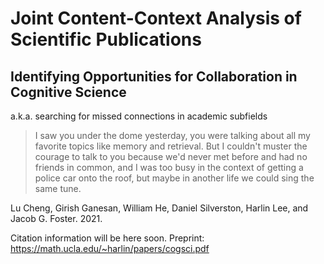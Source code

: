 # Joint Content-Context Analysis of Scientific Publications

## Identifying Opportunities for Collaboration in Cognitive Science
a.k.a. searching for missed connections in academic subfields

> I saw you under the dome yesterday, you were talking about all my favorite topics like memory and retrieval. But I couldn't muster the courage to talk to you because we'd never met before and had no friends in common, and I was too busy in the context of getting a police car onto the roof, but maybe in another life we could sing the same tune.



Lu Cheng, Girish Ganesan, William He, Daniel Silverston, Harlin Lee, and Jacob G. Foster. 2021.

Citation information will be here soon. Preprint: https://math.ucla.edu/~harlin/papers/cogsci.pdf
